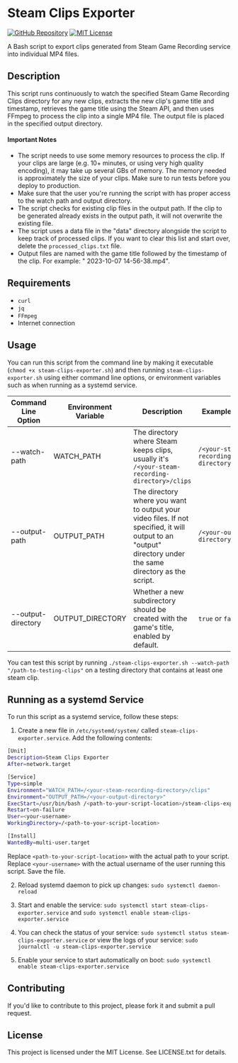 # Steam Clips Exporter

[![GitHub Repository](https://img.shields.io/badge/GitHub-Repository-orange.svg)](https://github.com/anguszzzzzzz/steam-clips-exporter)
[![MIT License](https://img.shields.io/badge/License-MIT-green.svg)](LICENSE.txt)

A Bash script to export clips generated from Steam Game Recording service into individual MP4 files.

## Description

This script runs continuously to watch the specified Steam Game Recording Clips directory for any new clips, extracts the new clip's game title and timestamp, retrieves the game title using the Steam API, and then uses FFmpeg to process the clip into a single MP4 file. The output file is placed in the specified output directory.

#### Important Notes

* The script needs to use some memory resources to process the clip. If your clips are large (e.g. 10+ minutes, or using very high quality encoding), it may take up several GBs of memory. The memory needed is approximately the size of your clips. Make sure to run tests before you deploy to production.
* Make sure that the user you're running the script with has proper access to the watch path and output directory.
* The script checks for existing clip files in the output path. If the clip to be generated already exists in the output path, it will not overwrite the existing file.
* The script uses a data file in the "data" directory alongside the script to keep track of processed clips. If you want to clear this list and start over, delete the `processed_clips.txt` file.
* Output files are named with the game title followed by the timestamp of the clip. For example: "<game-title> 2023-10-07 14-56-38.mp4".

## Requirements

* `curl`
* `jq`
* `FFmpeg`
* Internet connection

## Usage

You can run this script from the command line by making it executable (`chmod +x steam-clips-exporter.sh`) and then running `steam-clips-exporter.sh` using either command line options, or environment variables such as when running as a systemd service.

| Command Line Option       | Environment Variable | Description                                                                                         | Example Value | Required |
| ------------- | -------------------- | --------------------------------------------------------------------------------------------------- | --- | --- |
| --watch-path  | WATCH_PATH           | The directory where Steam keeps clips, usually it's `/<your-steam-recording-directory>/clips`      | `/<your-steam-recording-directory>/clips`    | Required     |
| --output-path | OUTPUT_PATH          | The directory where you want to output your video files. If not specified, it will output to an "output" directory under the same directory as the script.                                          | `/<your-output-directory>`         | Optional   |
| --output-directory            | OUTPUT_DIRECTORY      | Whether a new subdirectory should be created with the game's title, enabled by default.           | `true` or `false`          | Optional       |

You can test this script by running `./steam-clips-exporter.sh --watch-path "/path-to-testing-clips"` on a testing directory that contains at least one steam clip.

## Running as a systemd Service

To run this script as a systemd service, follow these steps:

1. Create a new file in `/etc/systemd/system/` called `steam-clips-exporter.service`. Add the following contents:
```bash
[Unit]
Description=Steam Clips Exporter
After=network.target

[Service]
Type=simple
Environment="WATCH_PATH=/<your-steam-recording-directory>/clips"
Environment="OUTPUT_PATH=/<your-output-directory>"
ExecStart=/usr/bin/bash /<path-to-your-script-location>/steam-clips-exporter.sh
Restart=on-failure
User=<your-username>
WorkingDirectory=/<path-to-your-script-location>

[Install]
WantedBy=multi-user.target
```
Replace `<path-to-your-script-location>` with the actual path to your script.
Replace `<your-username>` with the actual username of the user running this script.
Save the file.

2. Reload systemd daemon to pick up changes: `sudo systemctl daemon-reload`

3. Start and enable the service: `sudo systemctl start steam-clips-exporter.service` and `sudo systemctl enable steam-clips-exporter.service`

4. You can check the status of your service: `sudo systemctl status steam-clips-exporter.service` or view the logs of your service: `sudo journalctl -u steam-clips-exporter.service`

5. Enable your service to start automatically on boot: `sudo systemctl enable steam-clips-exporter.service`

## Contributing

If you'd like to contribute to this project, please fork it and submit a pull request.

## License

This project is licensed under the MIT License. See LICENSE.txt for details.